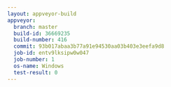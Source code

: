 ```yaml
---
layout: appveyor-build
appveyor:
  branch: master
  build-id: 36669235
  build-number: 416
  commit: 93b017abaa3b77a91e94530aa03b403e3eefa9d8
  job-id: entv9lksipw0w047
  job-number: 1
  os-name: Windows
  test-result: 0
---
```

